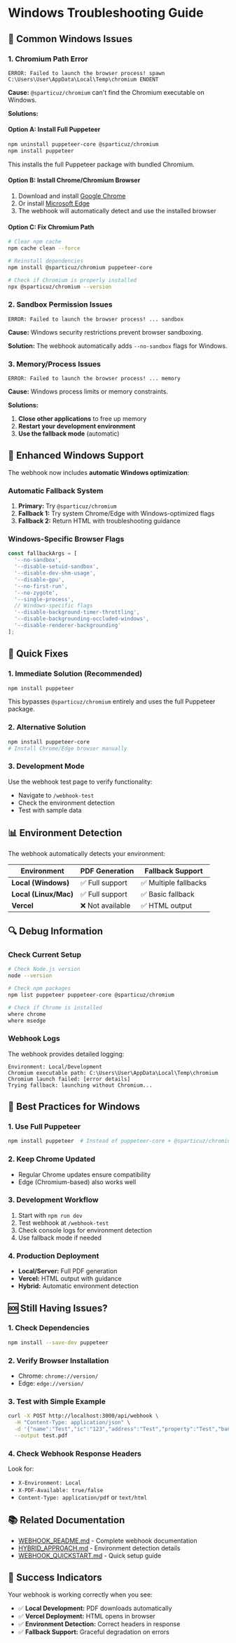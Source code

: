 # Windows Troubleshooting Guide

## 🚨 Common Windows Issues

### 1. Chromium Path Error
```
ERROR: Failed to launch the browser process! spawn C:\Users\User\AppData\Local\Temp\chromium ENOENT
```

**Cause:** `@sparticuz/chromium` can't find the Chromium executable on Windows.

**Solutions:**

#### Option A: Install Full Puppeteer
```bash
npm uninstall puppeteer-core @sparticuz/chromium
npm install puppeteer
```

This installs the full Puppeteer package with bundled Chromium.

#### Option B: Install Chrome/Chromium Browser
1. Download and install [Google Chrome](https://www.google.com/chrome/)
2. Or install [Microsoft Edge](https://www.microsoft.com/edge/)
3. The webhook will automatically detect and use the installed browser

#### Option C: Fix Chromium Path
```bash
# Clear npm cache
npm cache clean --force

# Reinstall dependencies
npm install @sparticuz/chromium puppeteer-core

# Check if Chromium is properly installed
npx @sparticuz/chromium --version
```

### 2. Sandbox Permission Issues
```
ERROR: Failed to launch the browser process! ... sandbox
```

**Cause:** Windows security restrictions prevent browser sandboxing.

**Solution:** The webhook automatically adds `--no-sandbox` flags for Windows.

### 3. Memory/Process Issues
```
ERROR: Failed to launch the browser process! ... memory
```

**Cause:** Windows process limits or memory constraints.

**Solutions:**
1. **Close other applications** to free up memory
2. **Restart your development environment**
3. **Use the fallback mode** (automatic)

## 🔧 Enhanced Windows Support

The webhook now includes **automatic Windows optimization**:

### Automatic Fallback System
1. **Primary:** Try `@sparticuz/chromium`
2. **Fallback 1:** Try system Chrome/Edge with Windows-optimized flags
3. **Fallback 2:** Return HTML with troubleshooting guidance

### Windows-Specific Browser Flags
```typescript
const fallbackArgs = [
  '--no-sandbox', 
  '--disable-setuid-sandbox',
  '--disable-dev-shm-usage',
  '--disable-gpu',
  '--no-first-run',
  '--no-zygote',
  '--single-process',
  // Windows-specific flags
  '--disable-background-timer-throttling',
  '--disable-backgrounding-occluded-windows',
  '--disable-renderer-backgrounding'
];
```

## 🚀 Quick Fixes

### 1. **Immediate Solution** (Recommended)
```bash
npm install puppeteer
```

This bypasses `@sparticuz/chromium` entirely and uses the full Puppeteer package.

### 2. **Alternative Solution**
```bash
npm install puppeteer-core
# Install Chrome/Edge browser manually
```

### 3. **Development Mode**
Use the webhook test page to verify functionality:
- Navigate to `/webhook-test`
- Check the environment detection
- Test with sample data

## 📊 Environment Detection

The webhook automatically detects your environment:

| Environment | PDF Generation | Fallback Support |
|-------------|----------------|------------------|
| **Local (Windows)** | ✅ Full support | ✅ Multiple fallbacks |
| **Local (Linux/Mac)** | ✅ Full support | ✅ Basic fallback |
| **Vercel** | ❌ Not available | ✅ HTML output |

## 🔍 Debug Information

### Check Current Setup
```bash
# Check Node.js version
node --version

# Check npm packages
npm list puppeteer puppeteer-core @sparticuz/chromium

# Check if Chrome is installed
where chrome
where msedge
```

### Webhook Logs
The webhook provides detailed logging:
```
Environment: Local/Development
Chromium executable path: C:\Users\User\AppData\Local\Temp\chromium
Chromium launch failed: [error details]
Trying fallback: launching without Chromium...
```

## 🎯 Best Practices for Windows

### 1. **Use Full Puppeteer**
```bash
npm install puppeteer  # Instead of puppeteer-core + @sparticuz/chromium
```

### 2. **Keep Chrome Updated**
- Regular Chrome updates ensure compatibility
- Edge (Chromium-based) also works well

### 3. **Development Workflow**
1. Start with `npm run dev`
2. Test webhook at `/webhook-test`
3. Check console logs for environment detection
4. Use fallback mode if needed

### 4. **Production Deployment**
- **Local/Server:** Full PDF generation
- **Vercel:** HTML output with guidance
- **Hybrid:** Automatic environment detection

## 🆘 Still Having Issues?

### 1. **Check Dependencies**
```bash
npm install --save-dev puppeteer
```

### 2. **Verify Browser Installation**
- Chrome: `chrome://version/`
- Edge: `edge://version/`

### 3. **Test with Simple Example**
```bash
curl -X POST http://localhost:3000/api/webhook \
  -H "Content-Type: application/json" \
  -d '{"name":"Test","ic":"123","address":"Test","property":"Test","bank":"Test","bankAddress":"Test","branchAddress":"Test","facility":"Test","date":"2024-01-15"}' \
  --output test.pdf
```

### 4. **Check Webhook Response Headers**
Look for:
- `X-Environment: Local`
- `X-PDF-Available: true/false`
- `Content-Type: application/pdf` or `text/html`

## 📚 Related Documentation

- [WEBHOOK_README.md](./WEBHOOK_README.md) - Complete webhook documentation
- [HYBRID_APPROACH.md](./HYBRID_APPROACH.md) - Environment detection details
- [WEBHOOK_QUICKSTART.md](./WEBHOOK_QUICKSTART.md) - Quick setup guide

## 🎉 Success Indicators

Your webhook is working correctly when you see:
- ✅ **Local Development:** PDF downloads automatically
- ✅ **Vercel Deployment:** HTML opens in browser
- ✅ **Environment Detection:** Correct headers in response
- ✅ **Fallback Support:** Graceful degradation on errors
